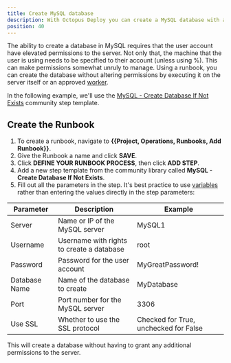 ```yaml
---
title: Create MySQL database
description: With Octopus Deploy you can create a MySQL database with a Runbook.
position: 40
---
```


The ability to create a database in MySQL requires that the user account have elevated permissions to the server.  Not only that, the machine that the user is using needs to be specified to their account (unless using %).  This can make permissions somewhat unruly to manage.  Using a runbook, you can create the database without altering permissions by executing it on the server itself or an approved [worker](https://octopus.com/docs/infrastructure/workers).

In the following example, we'll use the [MySQL - Create Database If Not Exists](https://library.octopus.com/step-templates/4a222ac3-ff4b-4328-8778-1c44eebdedde/actiontemplate-mysql-create-database-if-not-exists) community step template.

## Create the Runbook

1. To create a runbook, navigate to **{{Project, Operations, Runbooks, Add Runbook}}**.
2. Give the Runbook a name and click **SAVE**.
3. Click **DEFINE YOUR RUNBOOK PROCESS**, then click **ADD STEP**.
4. Add a new step template from the community library called **MySQL - Create Database If Not Exists**.
5. Fill out all the parameters in the step. It's best practice to use [variables](/docs/projects/variables/index.md) rather than entering the values directly in the step parameters:

| Parameter  | Description | Example |
| ------------- | ------------- | ------------- |
| Server | Name or IP of the MySQL server | MySQL1 |
| Username | Username with rights to create a database | root |
| Password | Password for the user account | MyGreatPassword! |
| Database Name | Name of the database to create | MyDatabase |
| Port | Port number for the MySQL server | 3306 |
| Use SSL | Whether to use the SSL protocol | Checked for True, unchecked for False |

This will create a database without having to grant any additional permissions to the server.
